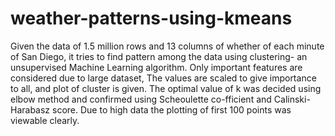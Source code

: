 # weather-patterns-using-kmeans
Given the data of 1.5 million rows and 13 columns of whether of each minute of San Diego, it tries to find pattern among the data using clustering- an unsupervised Machine Learning algorithm.
Only important features are considered due to large dataset, The values are scaled to give importance to all, and plot of cluster is given.
The optimal value of k was decided using elbow method and confirmed using Scheoulette co-fficient and Calinski-Harabasz score.
Due to high data the plotting of first 100 points was viewable clearly.

